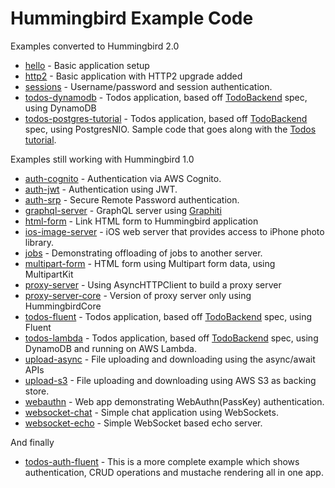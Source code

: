 # Hummingbird Example Code

Examples converted to Hummingbird 2.0
- [hello](https://github.com/hummingbird-project/hummingbird-examples/tree/2.x.x/hello) - Basic application setup
- [http2](https://github.com/hummingbird-project/hummingbird-examples/tree/2.x.x/http2) - Basic application with HTTP2 upgrade added
- [sessions](https://github.com/hummingbird-project/hummingbird-examples/tree/2.x.x/sessions) - Username/password and session authentication.
- [todos-dynamodb](https://github.com/hummingbird-project/hummingbird-examples/tree/2.x.x/todos-dynamodb) - Todos application, based off [TodoBackend](http://todobackend.com) spec, using DynamoDB
- [todos-postgres-tutorial](https://github.com/hummingbird-project/hummingbird-examples/tree/2.x.x/todos-postgres-tutorial) - Todos application, based off [TodoBackend](http://todobackend.com) spec, using PostgresNIO. Sample code that goes along with the [Todos tutorial](https://hummingbird-project.github.io/hummingbird-docs/2.0/tutorials/todos).

Examples still working with Hummingbird 1.0
- [auth-cognito](https://github.com/hummingbird-project/hummingbird-examples/tree/main/auth-cognito) - Authentication via AWS Cognito.
- [auth-jwt](https://github.com/hummingbird-project/hummingbird-examples/tree/main/auth-jwt) - Authentication using JWT.
- [auth-srp](https://github.com/hummingbird-project/hummingbird-examples/tree/main/auth-srp) - Secure Remote Password authentication.
- [graphql-server](https://github.com/hummingbird-project/hummingbird-examples/tree/main/graphql-server) - GraphQL server using [Graphiti](https://github.com/GraphQLSwift/Graphiti)
- [html-form](https://github.com/hummingbird-project/hummingbird-examples/tree/main/html-form) - Link HTML form to Hummingbird application
- [ios-image-server](https://github.com/hummingbird-project/hummingbird-examples/tree/main/ios-image-server) - iOS web server that provides access to iPhone photo library.
- [jobs](https://github.com/hummingbird-project/hummingbird-examples/tree/main/jobs) - Demonstrating offloading of jobs to another server.
- [multipart-form](https://github.com/hummingbird-project/hummingbird-examples/tree/main/multipart-form) - HTML form using Multipart form data, using MultipartKit
- [proxy-server](https://github.com/hummingbird-project/hummingbird-examples/tree/main/proxy-server) - Using AsyncHTTPClient to build a proxy server
- [proxy-server-core](https://github.com/hummingbird-project/hummingbird-examples/tree/main/proxy-server-core) - Version of proxy server only using HummingbirdCore
- [todos-fluent](https://github.com/hummingbird-project/hummingbird-examples/tree/main/todos-fluent) - Todos application, based off [TodoBackend](http://todobackend.com) spec, using Fluent
- [todos-lambda](https://github.com/hummingbird-project/hummingbird-examples/tree/main/todos-lambda) - Todos application, based off [TodoBackend](http://todobackend.com) spec, using DynamoDB and running on AWS Lambda.
- [upload-async](https://github.com/hummingbird-project/hummingbird-examples/tree/main/upload-async) - File uploading and downloading using the async/await APIs
- [upload-s3](https://github.com/hummingbird-project/hummingbird-examples/tree/main/upload-s3) - File uploading and downloading using AWS S3 as backing store.
- [webauthn](https://github.com/hummingbird-project/hummingbird-examples/tree/main/webauthn) - Web app demonstrating WebAuthn(PassKey) authentication.
- [websocket-chat](https://github.com/hummingbird-project/hummingbird-examples/tree/main/websocket-chat) - Simple chat application using WebSockets.
- [websocket-echo](https://github.com/hummingbird-project/hummingbird-examples/tree/main/websocket-echo) - Simple WebSocket based echo server.

And finally

- [todos-auth-fluent](https://github.com/hummingbird-project/hummingbird-examples/tree/main/todos-auth-fluent) - This is a more complete example which shows authentication, CRUD operations and mustache rendering all in one app.
